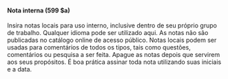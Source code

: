 #### Nota interna (599 $a) 

Insira notas locais para uso interno, inclusive dentro de seu próprio grupo de trabalho. Qualquer idioma pode ser utilizado aqui. As notas não são publicadas no catálogo online de acesso público. Notas locais podem ser usadas para comentários de todos os tipos, tais como questões, comentários ou pesquisa a ser feita. Apague as notas depois que servirem aos seus propósitos. É boa prática assinar toda nota utilizando suas iniciais e a data.